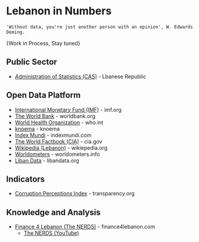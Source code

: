 # Lebanon in Numbers
```
'Without data, you're just another person with an opinion', W. Edwards Deming.
```

{Work in Process, Stay tuned}

## Public Sector
* [Administration of Statistics (CAS)](http://www.cas.gov.lb/) - Lbanese Republic


## Open Data Platform
* [International Monetary Fund (IMF)](https://www.imf.org/en/Countries/LBN) - imf.org
* [The World Bank](https://data.worldbank.org/country/lebanon) - worldbank.org
* [World Health Organization](https://www.who.int/countries/lbn/en/) - who.int
* [knoema](https://knoema.com/atlas/Lebanon) - knoema
* [Index Mundi](https://www.indexmundi.com/facts/lebanon) - indexmundi.com
* [The World Factbook (CIA)](https://www.cia.gov/library/publications/the-world-factbook/geos/le.html) - cia.gov
* [Wikipedia (Lebanon)](https://en.wikipedia.org/wiki/Lebanon) - wikiepedia.org
* [Worldometers](https://www.worldometers.info/world-population/lebanon-population/) - worldometers.info
* [Liban Data](https://www.libandata.org/) - libandata.org


## Indicators
* [Corruption Perceptions Index](https://www.transparency.org/country/LBN) - transparency.org


## Knowledge and Analysis
* [Finance 4 Lebanon (The NERDS)](https://finance4lebanon.com/) - finance4lebanon.com
  * [The NERDS (YouTube)](https://www.youtube.com/channel/UCNqznfLE0nEkRhfiGRd0R9g)
